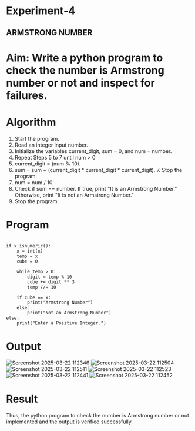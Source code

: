# Experiment-4
## ARMSTRONG NUMBER 
# Aim: Write a python program to check the number is Armstrong number or not and inspect for failures. 

# Algorithm
1.	Start the program.
2. Read an integer input number.
3. Initialize the variables current_digit, sum = 0, and num = number.
4. Repeat Steps 5 to 7 until num > 0
5. current_digit = (num % 10).
6. sum = sum + (current_digit * current_digit * current_digit). 7. Stop the program.
7. num = num / 10.
8. Check if sum == number. If true, print "It is an Armstrong Number." Otherwise, print "It is not an Armstrong Number."
9. Stop the program. 

# Program
```x = input("Enter a number: ")  

if x.isnumeric():  
    x = int(x)  
    temp = x  
    cube = 0  

    while temp > 0:  
        digit = temp % 10  
        cube += digit ** 3  
        temp //= 10  

    if cube == x:  
        print("Armstrong Number")  
    else:  
        print("Not an Armstrong Number")  
else:  
    print("Enter a Positive Integer.")
```
# Output
![Screenshot 2025-03-22 112346](https://github.com/user-attachments/assets/498a3385-db87-4bc3-bfc8-37bf9bd5dbfe)
![Screenshot 2025-03-22 112504](https://github.com/user-attachments/assets/4ee2a8d3-4308-43e5-8588-608f775085f8)
![Screenshot 2025-03-22 112511](https://github.com/user-attachments/assets/fd8db078-0697-476c-a059-ed5343ce76b2)
![Screenshot 2025-03-22 112523](https://github.com/user-attachments/assets/94edfd93-a10b-43b2-9c08-0623ecd95485)
![Screenshot 2025-03-22 112441](https://github.com/user-attachments/assets/f50fcd64-505d-45f4-98fb-ad05fedfb13c)
![Screenshot 2025-03-22 112452](https://github.com/user-attachments/assets/778f9de0-f0a6-4817-bcf7-91af66a8595d)




# Result
Thus, the python program to check the number is Armstrong number or not implemented and the 
output is verified successfully.
